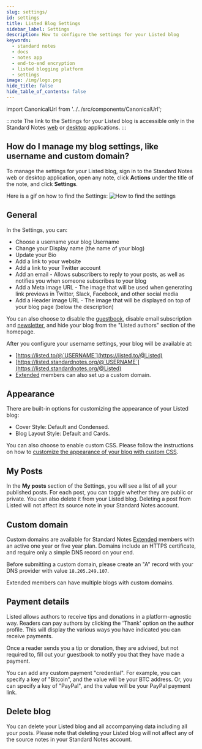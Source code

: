 ```yaml
---
slug: settings/
id: settings
title: Listed Blog Settings
sidebar_label: Settings
description: How to configure the settings for your Listed blog
keywords:
  - standard notes
  - docs
  - notes app
  - end-to-end encryption
  - listed blogging platform
  - settings
image: /img/logo.png
hide_title: false
hide_table_of_contents: false
---
```


<!-- Copied from https://standardnotes.org/help/63/how-do-i-manage-my-blog-settings-like-username-and-custom-domain -->

import CanonicalUrl from '../../src/components/CanonicalUrl';

<CanonicalUrl
 canonicalUrl="https://standardnotes.org/help/63/how-do-i-manage-my-blog-settings-like-username-and-custom-domain"
/>

:::note
The link to the Settings for your Listed blog is accessible only in the Standard Notes [web](https://app.standardnotes.org) or [desktop](https://standardnotes.org/download) applications.
:::

## How do I manage my blog settings, like username and custom domain?

To manage the settings for your Listed blog, sign in to the Standard Notes web or desktop application, open any note, click **Actions** under the title of the note, and click **Settings**.

Here is a gif on how to find the Settings:
![How to find the settings](https://listed.to/packs/media/assets/gifs/listed-settings-90809bfeb7cfc7dc93eae00b485d4597.gif)

## General

In the Settings, you can:

- Choose a username your blog Username
- Change your Display name (the name of your blog)
- Update your Bio
- Add a link to your website
- Add a link to your Twitter account
- Add an email - Allows subscribers to reply to your posts, as well as notifies you when someone subscribes to your blog
- Add a Meta image URL - The image that will be used when generating link previews in Twitter, Slack, Facebook, and other social media
- Add a Header image URL - The image that will be displayed on top of your blog page (below the description)

You can also choose to disable the [guestbook](./guestbook.md), disable email subscription and [newsletter](./subscribers.md), and hide your blog from the "Listed authors" section of the homepage.

After you configure your username settings, your blog will be available at:

- [https://listed.to/@`USERNAME`](https://listed.to/@Listed)
- [https://listed.standardnotes.org/@`USERNAME`](https://listed.standardnotes.org/@Listed)
- [Extended](https://standardnotes.org/extensions) members can also set up a custom domain.

## Appearance

There are built-in options for customizing the appearance of your Listed blog:

- Cover Style: Default and Condensed.
- Blog Layout Style: Default and Cards.

You can also choose to enable custom CSS. Please follow the instructions on how to [customize the appearance of your blog with custom CSS](./styles.md).

## My Posts

In the **My posts** section of the Settings, you will see a list of all your published posts. For each post, you can toggle whether they are public or private. You can also delete it from your Listed blog. Deleting a post from Listed will not affect its source note in your Standard Notes account.

## Custom domain

Custom domains are available for Standard Notes [Extended](https://standardnotes.org/extended) members with an active one year or five year plan. Domains include an HTTPS certificate, and require only a simple DNS record on your end.

Before submitting a custom domain, please create an "A" record with your DNS provider with value `18.205.249.107`.

Extended members can have multiple blogs with custom domains.

## Payment details

Listed allows authors to receive tips and donations in a platform-agnostic way. Readers can pay authors by clicking the 'Thank' option on the author profile. This will display the various ways you have indicated you can receive payments.

Once a reader sends you a tip or donation, they are advised, but not required to, fill out your guestbook to notify you that they have made a payment.

You can add any custom payment "credential". For example, you can specify a key of "Bitcoin", and the value will be your BTC address. Or, you can specify a key of "PayPal", and the value will be your PayPal payment link.

## Delete blog

You can delete your Listed blog and all accompanying data including all your posts. Please note that deleting your Listed blog will not affect any of the source notes in your Standard Notes account.
